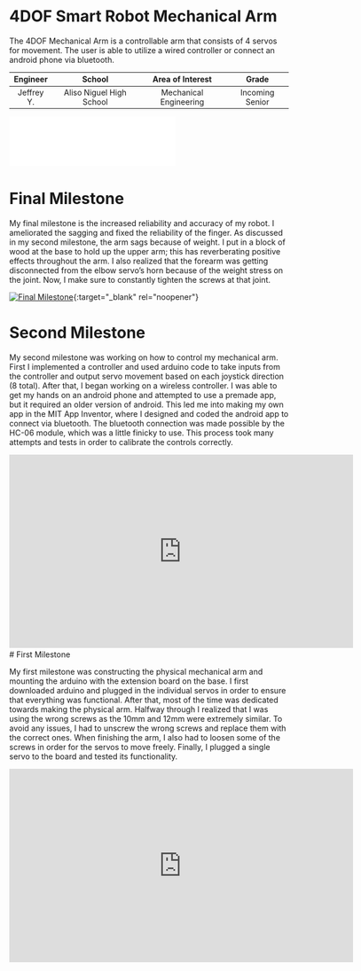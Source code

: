 ﻿# 4DOF Smart Robot Mechanical Arm
The 4DOF Mechanical Arm is a controllable arm that consists of 4 servos for movement. The user is able to utilize a wired controller or connect an android phone via bluetooth.

| **Engineer** | **School** | **Area of Interest** | **Grade** |
|:--:|:--:|:--:|:--:|
| Jeffrey Y. | Aliso Niguel High School | Mechanical Engineering | Incoming Senior

![Headstone Image](https://github.com/BlueStampEng/BSE_Template_Portfolio/blob/4655d8c4b2f1d0fa5912511d0b39542520b9f88e/branding/BlueStamp-Engineering-Logo-White.png)
  
# Final Milestone
My final milestone is the increased reliability and accuracy of my robot. I ameliorated the sagging and fixed the reliability of the finger. As discussed in my second milestone, the arm sags because of weight. I put in a block of wood at the base to hold up the upper arm; this has reverberating positive effects throughout the arm. I also realized that the forearm was getting disconnected from the elbow servo’s horn because of the weight stress on the joint. Now, I make sure to constantly tighten the screws at that joint. 

[![Final Milestone](https://res.cloudinary.com/marcomontalbano/image/upload/v1612573869/video_to_markdown/images/youtube--F7M7imOVGug-c05b58ac6eb4c4700831b2b3070cd403.jpg )](https://www.youtube.com/watch?v=F7M7imOVGug&feature=emb_logo "Final Milestone"){:target="_blank" rel="noopener"}

# Second Milestone
My second milestone was working on how to control my mechanical arm. First I implemented a controller and used arduino code to take  inputs from the controller and output servo movement based on each joystick direction (8 total). After that, I began working on a wireless controller. I was able to get my hands on an android phone and attempted to use a premade app, but it required an older version of android. This led me into making my own app in the MIT App Inventor, where I designed and coded the android app to connect via bluetooth. The bluetooth connection was made possible by the HC-06 module, which was a little finicky to use. This process took many attempts and tests in order to calibrate the controls correctly.

<iframe width="620" height="348.75" src="https://www.youtube.com/embed/q5HAsUY1p20" title="Jeffrey Y Milestone 2" frameborder="0" allow="accelerometer; autoplay; clipboard-write; encrypted-media; gyroscope; picture-in-picture" allowfullscreen></iframe>
# First Milestone
  

My first milestone was constructing the physical mechanical arm and mounting the arduino with the extension board on the base. I first downloaded arduino and plugged in the individual servos in order to ensure that everything was functional. After that, most of the time was dedicated towards making the physical arm. Halfway through I realized that I was using the wrong screws as the 10mm and 12mm were extremely similar. To avoid any issues, I had to unscrew the wrong screws and replace them with the correct ones. When finishing the arm, I also had to loosen some of the screws in order for the servos to move freely. Finally, I plugged a single servo to the board and tested its functionality.

<iframe width="620" height="348.75" src="https://www.youtube.com/embed/L_sFzxW_xlw" title="Jeffrey Y Milestone 1" frameborder="0" allow="accelerometer; autoplay; clipboard-write; encrypted-media; gyroscope; picture-in-picture" allowfullscreen></iframe>
